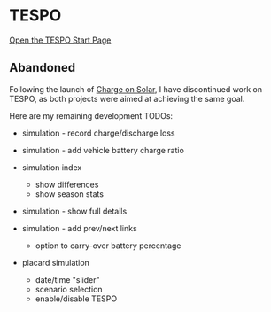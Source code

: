 # TESPO

[Open the TESPO Start Page](https://craigahobbs.github.io/tespo/)


## Abandoned

Following the launch of
[Charge on Solar](https://www.tesla.com/support/tesla-app/charge-on-solar),
I have discontinued work on TESPO, as both projects were aimed at achieving the same goal.

Here are my remaining development TODOs:

- simulation - record charge/discharge loss

- simulation - add vehicle battery charge ratio

- simulation index
  - show differences
  - show season stats

- simulation - show full details

- simulation - add prev/next links
  - option to carry-over battery percentage

- placard simulation
  - date/time "slider"
  - scenario selection
  - enable/disable TESPO
